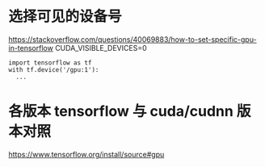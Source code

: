 # 选择可见的设备号

https://stackoverflow.com/questions/40069883/how-to-set-specific-gpu-in-tensorflow
CUDA_VISIBLE_DEVICES=0

```
import tensorflow as tf
with tf.device('/gpu:1'):
  ...
```

# 各版本 tensorflow 与 cuda/cudnn 版本对照

https://www.tensorflow.org/install/source#gpu
